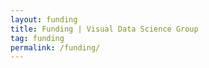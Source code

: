 ```yaml
---
layout: funding
title: Funding | Visual Data Science Group
tag: funding
permalink: /funding/
---
```


